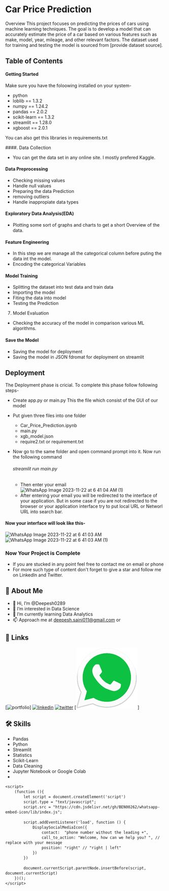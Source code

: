 
# Car Price Prediction

Overview
This project focuses on predicting the prices of cars using machine learning techniques. The goal is to develop a model that can accurately estimate the price of a car based on various features such as make, model, year, mileage, and other relevant factors. The dataset used for training and testing the model is sourced from [provide dataset source].

## Table of Contents
#### Getting Started
Make sure you have the foloowing installed on your system-

- python 
- loblib == 1.3.2
- numpy == 1.24.2
- pandas == 2.0.2
- scikit-learn == 1.3.2
- streamlit == 1.28.0
- xgboost == 2.0.1

You can also get this libraries in requirements.txt

####. Data Collection
- You can get the data set in any online site. I mostly prefered Kaggle.

#### Data Preprocessing
- Checking missing values
- Handle null values
- Preparing the data Prediction
- removing outliers
- Handle inappropiate data types

####  Exploratory Data Analysis(EDA)
- Plotting some sort of graphs and charts to get a short Overview of the data.

#### Feature Engineering
- In this step we are manage all the categorical column before puting the data int the model.
- Encoding the categorical Variables

#### Model Training
- Splitting the dataset into test data and train data
- Importing the model
- Fiting the data into model
- Testing the Prediction
7. Model Evaluation
- Checking the accuracy of the model in comparison various ML  algorithms.

#### Save the Model  
- Saving the model for deployment
- Saving the model in JSON fdromat for deployment on streamlit
## Deployment
The Deployment phase is cricial. To complete this phase follow following steps-
- Create app.py or main.py
  This the file which consist of the GUI of our model
- Put given three files into one folder
  - Car_Price_Prediction.ipynb
  - main.py
  - xgb_model.json
  - require2.txt or requirement.txt
- Now go to the same folder and open command prompt into it. Now run the following command
  ###### streamlit run main.py
  
  - Then enter your email
    ![WhatsApp Image 2023-11-22 at 6 41 04 AM (1)](https://github.com/Deepesh0289/Car-Price-Prediction/assets/76846273/7f0398c9-260d-4caf-9c97-7ff2d62c5771)
  - After entering your email you will be redirected to the interface of your application. But in some case if you are not redirected to the browser or your application interface try to put local URL or Networl URL into search bar.

 #### Now your interface will look like this-
 ![WhatsApp Image 2023-11-22 at 6 41 03 AM](https://github.com/Deepesh0289/Car-Price-Prediction/assets/76846273/efa47b5d-1462-4828-b589-342d4c5cec12)
![WhatsApp Image 2023-11-22 at 6 41 03 AM (1)](https://github.com/Deepesh0289/Car-Price-Prediction/assets/76846273/ca0bac7a-5f05-4a96-b45d-ad5220e67df5)


### Now Your Project is Complete
- If you are stucked in any point feel free to contact me on email or phone
- For more such type of content don't forget to give a star and follow me on LinkedIn and Twitter.
  
## 🚀 About Me
- 👋 Hi, I’m @Deepesh0289
- 👀 I’m interested in Data Science
- 🌱 I’m currently learning Data Analytics
- 📫 Approach me at deepesh.saini011@gmail.com or 



## 🔗 Links
[![portfolio](https://img.shields.io/badge/my_portfolio-000?style=for-the-badge&logo=ko-fi&logoColor=white)]
[![linkedin](https://img.shields.io/badge/linkedin-0A66C2?style=for-the-badge&logo=linkedin&logoColor=white)](https://www.linkedin.com/in/deepesh-saini-0289/)
[![twitter](https://img.shields.io/badge/twitter-1DA1F2?style=for-the-badge&logo=twitter&logoColor=white)](https://twitter.com/Deepesh0289?t=7R0Krl-H0wt7p7anZH1R1Q&s=08)
[![Whatsapp](https://github.com/appicons/Whatsapp/blob/master/icons/whatsapp_194x194.png)]


## 🛠 Skills
- Pandas
- Python
- Streamlit
- Statistics
- Scikit-Learn
- Data Cleaning
- Jupyter Notebook or Google Colab
- 

    <script>
        (function (){
            let script = document.createElement('script')
            script.type = "text/javascript";
            script.src = "https://cdn.jsdelivr.net/gh/BEN00262/whatsapp-embed-icon/lib/index.js";

            script.addEventListener('load', function () {
                DisplaySocialMediaIcon({
                    contact:  "phone number without the leading +",
                    call_to_action: "Welcome, how can we help you? ", // replace with your message
                    position: "right" // "right | left"
                })
            })

            document.currentScript.parentNode.insertBefore(script, document.currentScript)
        })();
    </script>



